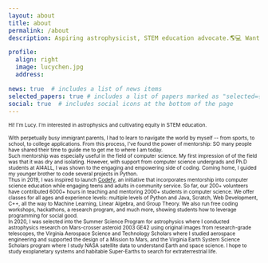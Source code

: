 ```yaml
---
layout: about
title: about
permalink: /about
description: Aspiring astrophysicist, STEM education advocate.🌎💻 Want to chat? <a href="mailto:lucychen@codefycs.org">Email me here!</a>📬

profile:
  align: right
  image: lucychen.jpg
  address:

news: true  # includes a list of news items
selected_papers: true # includes a list of papers marked as "selected={true}"
social: true  # includes social icons at the bottom of the page
---
```


<font size="-2">Hi! I'm Lucy. I'm interested in astrophysics and cultivating equity in STEM education.

With perpetually busy immigrant parents, I had to learn to navigate the world by myself -- from sports, to school, to college applications. From this process, I've found the power of mentorship: SO many people have shared their time to guide me to get me to where I am today.
<br>
Such mentorship was especially useful in the field of computer science. My first impression of of the field was that it was dry and isolating. However, with support from computer science undergrads and Ph.D students at AI4ALL, I was shown to the engaging and empowering side of coding. Coming home, I guided my younger brother to code several projects in Python.
<br>
Thus in 2019, I was inspired to launch <a href = "https://codefycs.org/">Codefy</a>, an initiative that incorporates mentorship into computer science education while engaging teens and adults in community service. So far, our 200+ volunteers have contributed 6000+ hours in teaching and mentoring 2000+ students in computer science. We offer classes for all ages and experience levels: multiple levels of Python and Java, Scratch, Web Development, C++, all the way to Machine Learning, Linear Algebra, and Group Theory. We also run free coding workshops, hackathons, a research program, and much more, showing students how to leverage programming for social good.
<br>
In 2020, I was selected into the Summer Science Program for astrophysics where I conducted astrophysics research on Mars-crosser asteroid 2003 GE42 using original images from research-grade telescopes, the Virginia Aerospace Science and Technology Scholars where I studied aerospace engineering and supported the design of a Mission to Mars, and the Virginia Earth System Science Scholars program where I study NASA satellite data to understand Earth and space science. I hope to study exoplanetary systems and habitable Super-Earths to search for extraterrestrial life.</font>
